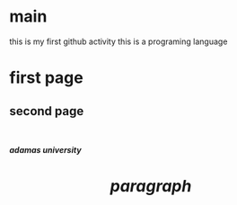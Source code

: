 # main
this is my first github activity 
this is a programing language
<h1> first page</h1>
<h2> second page</h2> <br>
<i><p> <b> adamas university</b></p></i>
<center> <h1><i> paragraph</i></h1></center>
